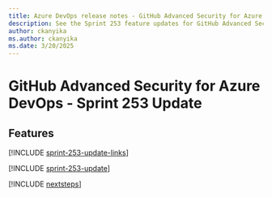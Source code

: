 ```yaml
---
title: Azure DevOps release notes - GitHub Advanced Security for Azure DevOps 253 Update
description: See the Sprint 253 feature updates for GitHub Advanced Security for Azure DevOps, including next steps.
author: ckanyika
ms.author: ckanyika
ms.date: 3/20/2025
---
```


# GitHub Advanced Security for Azure DevOps - Sprint 253 Update

## Features

[!INCLUDE [sprint-253-update-links](../includes/ghazdo/sprint-253-update-links.md)]

[!INCLUDE [sprint-253-update](../includes/ghazdo/sprint-253-update.md)]

[!INCLUDE [nextsteps](../includes/nextsteps.md)]
